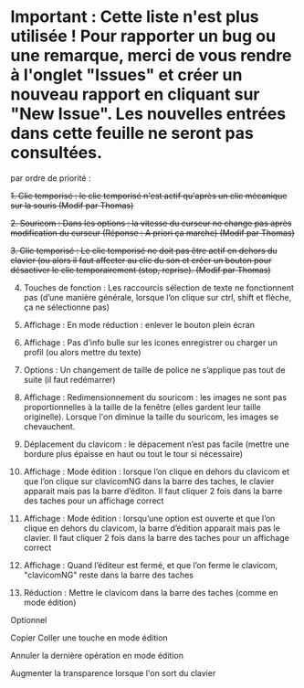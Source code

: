 # Important : Cette liste n'est plus utilisée ! Pour rapporter un bug ou une remarque, merci de vous rendre à l'onglet "Issues" et créer un nouveau rapport en cliquant sur "New Issue". Les nouvelles entrées dans cette feuille ne seront pas consultées. #

par ordre de priorité :

~~1. Clic temporisé :
le clic temporisé n'est actif qu'après un clic mécanique sur la souris (Modif par Thomas)~~

~~2. Souricom :
Dans les options : la vitesse du curseur ne change pas après modification du curseur
(Réponse : A priori ça marche) (Modif par Thomas)~~

~~3. Clic temporisé :
Le clic temporisé ne doit pas être actif en dehors du clavier (ou alors il faut affecter au clic du son et créer un bouton pour désactiver le clic temporairement (stop, reprise). (Modif par Thomas)~~

4. Touches de fonction :
Les raccourcis sélection de texte ne fonctionnent pas (d’une manière générale, lorsque l’on clique sur ctrl, shift et flèche, ça ne sélectionne pas)

5. Affichage :
En mode réduction : enlever le bouton plein écran

6. Affichage :
Pas d’info bulle sur les icones enregistrer ou charger un profil (ou alors mettre du texte)

7. Options :
Un changement de taille de police ne s’applique pas tout de suite (il faut redémarrer)

8. Affichage :
Redimensionnement du souricom : les images ne sont pas proportionnelles à la taille de la fenêtre (elles gardent leur taille originelle). Lorsque l'on diminue la taille du souricom, les images se chevauchent.

9. Déplacement du clavicom :
le dépacement n’est pas facile (mettre une bordure plus épaisse en haut ou tout le tour si nécessaire)

10. Affichage :
Mode édition : lorsque l’on clique en dehors du clavicom et que l’on clique sur clavicomNG dans la barre des taches, le clavier apparait mais pas la barre d’éditon. Il faut cliquer 2 fois dans la barre des taches pour un affichage correct

11. Affichage :
Mode édition : lorsqu’une option est ouverte et que l’on clique en dehors du clavicom, la barre d’édition apparait mais pas le clavier. Il faut cliquer 2 fois dans la barre des taches pour un affichage correct

12. Affichage :
Quand l’éditeur est fermé, et que l’on ferme le clavicom, "clavicomNG" reste dans la barre des taches

13. Réduction :
Mettre le clavicom dans la barre des taches (comme en mode édition)


Optionnel

Copier Coller une touche en mode édition

Annuler la dernière opération en mode édition

Augmenter la transparence lorsque l'on sort du clavier

